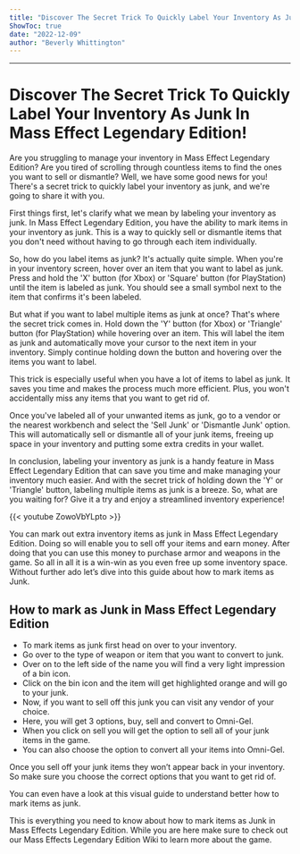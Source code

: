 ```yaml
---
title: "Discover The Secret Trick To Quickly Label Your Inventory As Junk In Mass Effect Legendary Edition!"
ShowToc: true 
date: "2022-12-09"
author: "Beverly Whittington"
---
```

*****
# Discover The Secret Trick To Quickly Label Your Inventory As Junk In Mass Effect Legendary Edition!

Are you struggling to manage your inventory in Mass Effect Legendary Edition? Are you tired of scrolling through countless items to find the ones you want to sell or dismantle? Well, we have some good news for you! There's a secret trick to quickly label your inventory as junk, and we're going to share it with you.

First things first, let's clarify what we mean by labeling your inventory as junk. In Mass Effect Legendary Edition, you have the ability to mark items in your inventory as junk. This is a way to quickly sell or dismantle items that you don't need without having to go through each item individually.

So, how do you label items as junk? It's actually quite simple. When you're in your inventory screen, hover over an item that you want to label as junk. Press and hold the 'X' button (for Xbox) or 'Square' button (for PlayStation) until the item is labeled as junk. You should see a small symbol next to the item that confirms it's been labeled.

But what if you want to label multiple items as junk at once? That's where the secret trick comes in. Hold down the 'Y' button (for Xbox) or 'Triangle' button (for PlayStation) while hovering over an item. This will label the item as junk and automatically move your cursor to the next item in your inventory. Simply continue holding down the button and hovering over the items you want to label.

This trick is especially useful when you have a lot of items to label as junk. It saves you time and makes the process much more efficient. Plus, you won't accidentally miss any items that you want to get rid of.

Once you've labeled all of your unwanted items as junk, go to a vendor or the nearest workbench and select the 'Sell Junk' or 'Dismantle Junk' option. This will automatically sell or dismantle all of your junk items, freeing up space in your inventory and putting some extra credits in your wallet.

In conclusion, labeling your inventory as junk is a handy feature in Mass Effect Legendary Edition that can save you time and make managing your inventory much easier. And with the secret trick of holding down the 'Y' or 'Triangle' button, labeling multiple items as junk is a breeze. So, what are you waiting for? Give it a try and enjoy a streamlined inventory experience!

{{< youtube ZowoVbYLpto >}} 



You can mark out extra inventory items as junk in Mass Effect Legendary Edition. Doing so will enable you to sell off your items and earn money. After doing that you can use this money to purchase armor and weapons in the game. So all in all it is a win-win as you even free up some inventory space. Without further ado let’s dive into this guide about how to mark items as Junk.
 
## How to mark as Junk in Mass Effect Legendary Edition
 
- To mark items as junk first head on over to your inventory.
 - Go over to the type of weapon or item that you want to convert to junk.
 - Over on to the left side of the name you will find a very light impression of a bin icon.
 - Click on the bin icon and the item will get highlighted orange and will go to your junk.
 - Now, if you want to sell off this junk you can visit any vendor of your choice.
 - Here, you will get 3 options, buy, sell and convert to Omni-Gel.
 - When you click on sell you will get the option to sell all of your junk items in the game.
 - You can also choose the option to convert all your items into Omni-Gel.

 
Once you sell off your junk items they won’t appear back in your inventory. So make sure you choose the correct options that you want to get rid of.
 
You can even have a look at this visual guide to understand better how to mark items as junk.
 

 
This is everything you need to know about how to mark items as Junk in Mass Effects Legendary Edition. While you are here make sure to check out our Mass Effects Legendary Edition Wiki to learn more about the game.




